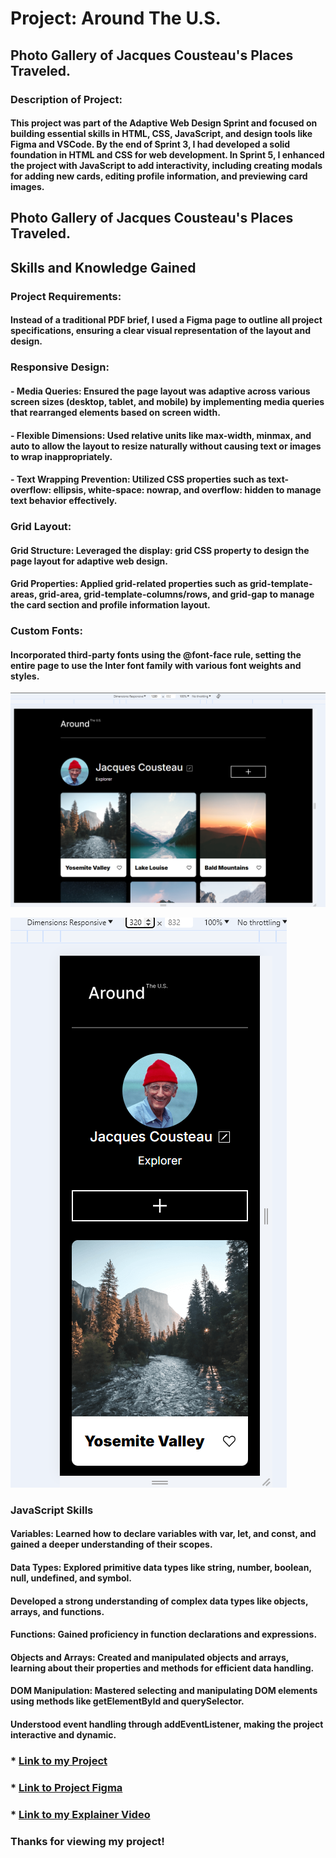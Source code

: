 # Project: Around The U.S.

## Photo Gallery of **Jacques Cousteau's** Places Traveled.

### **Description of Project**: 
#### This project was part of the Adaptive Web Design Sprint and focused on building essential skills in HTML, CSS, JavaScript, and design tools like Figma and VSCode. By the end of Sprint 3, I had developed a solid foundation in HTML and CSS for web development. In Sprint 5, I enhanced the project with JavaScript to add interactivity, including creating modals for adding new cards, editing profile information, and previewing card images.

## Photo Gallery of **Jacques Cousteau's** Places Traveled.

## **Skills and Knowledge Gained**

### Project Requirements:
#### Instead of a traditional PDF brief, I used a Figma page to outline all project specifications, ensuring a clear visual representation of the layout and design.

### **Responsive Design:**
#### - Media Queries: Ensured the page layout was adaptive across various screen sizes (desktop, tablet, and mobile) by implementing media queries that rearranged elements based on screen width.
#### - Flexible Dimensions: Used relative units like max-width, minmax, and auto to allow the layout to resize naturally without causing text or images to wrap inappropriately. 
#### - Text Wrapping Prevention: Utilized CSS properties such as text-overflow: ellipsis, white-space: nowrap, and overflow: hidden to manage text behavior effectively.

### Grid Layout:
#### Grid Structure: Leveraged the display: grid CSS property to design the page layout for adaptive web design.
#### Grid Properties: Applied grid-related properties such as grid-template-areas, grid-area, grid-template-columns/rows, and grid-gap to manage the card section and profile information layout.

### Custom Fonts:
#### Incorporated third-party fonts using the @font-face rule, setting the entire page to use the Inter font family with various font weights and styles.



![Project Preview 1280px](./images/demo/Aroundtheus_1280px_Screenshot.png)

![Project Preview 320px](./images/demo/Aroundtheus_320px_Screenshot.png)

### JavaScript Skills

#### Variables: Learned how to declare variables with var, let, and const, and gained a deeper understanding of their scopes.
#### Data Types: Explored primitive data types like string, number, boolean, null, undefined, and symbol.

#### Developed a strong understanding of complex data types like objects, arrays, and functions.
#### Functions: Gained proficiency in function declarations and expressions.
#### Objects and Arrays: Created and manipulated objects and arrays, learning about their properties and methods for efficient data handling.
#### DOM Manipulation: Mastered selecting and manipulating DOM elements using methods like getElementById and querySelector.
#### Understood event handling through addEventListener, making the project interactive and dynamic.


### \* [Link to my Project](https://danzellc.github.io/se_project_aroundtheus/)

### \* [Link to Project Figma](https://www.figma.com/file/ii4xxsJ0ghevUOcssTlHZv/Sprint-3%3A-Around-the-US?type=design&node-id=0-1&mode=design&t=RifMc0rS5YsAwoxO-0)

### \* [Link to my Explainer Video](https://drive.google.com/file/d/1Klm6RztptL-Xpr2NqRWSrMbtzvlLxC-T/view?usp=sharing)

### Thanks for viewing my project!
